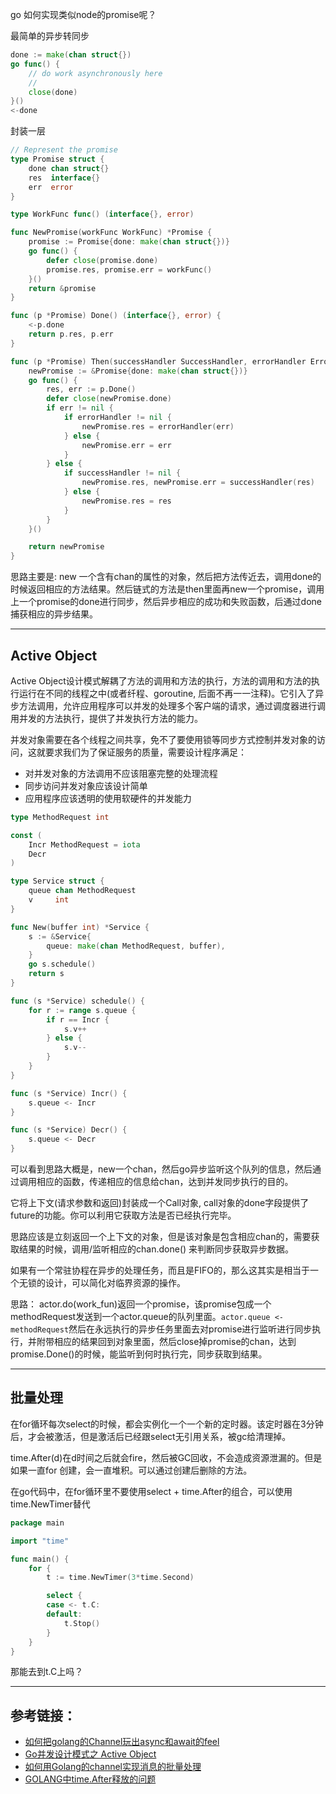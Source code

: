 go 如何实现类似node的promise呢？

最简单的异步转同步
```go
done := make(chan struct{})
go func() {
	// do work asynchronously here
	//
	close(done)
}()
<-done
```

封装一层

```go
// Represent the promise
type Promise struct {
	done chan struct{}
	res  interface{}
	err  error
}

type WorkFunc func() (interface{}, error)

func NewPromise(workFunc WorkFunc) *Promise {
	promise := Promise{done: make(chan struct{})}
	go func() {
		defer close(promise.done)
		promise.res, promise.err = workFunc()
	}()
	return &promise
}

func (p *Promise) Done() (interface{}, error) {
	<-p.done
	return p.res, p.err
}

func (p *Promise) Then(successHandler SuccessHandler, errorHandler ErrorHandler) *Promise {
	newPromise := &Promise{done: make(chan struct{})}
	go func() {
		res, err := p.Done()
		defer close(newPromise.done)
		if err != nil {
			if errorHandler != nil {
				newPromise.res = errorHandler(err)
			} else {
				newPromise.err = err
			}
		} else {
			if successHandler != nil {
				newPromise.res, newPromise.err = successHandler(res)
			} else {
				newPromise.res = res
			}
		}
	}()

	return newPromise
}

```

思路主要是:  new 一个含有chan的属性的对象，然后把方法传近去，调用done的时候返回相应的方法结果。然后链式的方法是then里面再new一个promise，调用上一个promise的done进行同步，然后异步相应的成功和失败函数，后通过done捕获相应的异步结果。

---
## Active Object

Active Object设计模式解耦了方法的调用和方法的执行，方法的调用和方法的执行运行在不同的线程之中(或者纤程、goroutine, 后面不再一一注释)。它引入了异步方法调用，允许应用程序可以并发的处理多个客户端的请求，通过调度器进行调用并发的方法执行，提供了并发执行方法的能力。

并发对象需要在各个线程之间共享，免不了要使用锁等同步方式控制并发对象的访问，这就要求我们为了保证服务的质量，需要设计程序满足：

- 对并发对象的方法调用不应该阻塞完整的处理流程
- 同步访问并发对象应该设计简单
- 应用程序应该透明的使用软硬件的并发能力


```go
type MethodRequest int

const (
	Incr MethodRequest = iota
	Decr
)

type Service struct {
	queue chan MethodRequest
	v     int
}

func New(buffer int) *Service {
	s := &Service{
		queue: make(chan MethodRequest, buffer),
	}
	go s.schedule()
	return s
}

func (s *Service) schedule() {
	for r := range s.queue {
		if r == Incr {
			s.v++
		} else {
			s.v--
		}
	}
}

func (s *Service) Incr() {
	s.queue <- Incr
}

func (s *Service) Decr() {
	s.queue <- Decr
}
```

可以看到思路大概是，new一个chan，然后go异步监听这个队列的信息，然后通过调用相应的函数，传递相应的信息给chan，达到并发同步执行的目的。

它将上下文(请求参数和返回)封装成一个Call对象, call对象的done字段提供了future的功能。你可以利用它获取方法是否已经执行完毕。

思路应该是立刻返回一个上下文的对象，但是该对象是包含相应chan的，需要获取结果的时候，调用/监听相应的chan.done() 来判断同步获取异步数据。


如果有一个常驻协程在异步的处理任务，而且是FIFO的，那么这其实是相当于一个无锁的设计，可以简化对临界资源的操作。

思路： actor.do(work_fun)返回一个promise，该promise包成一个methodRequest发送到一个actor.queue的队列里面。`actor.queue <- methodRequest`然后在永远执行的异步任务里面去对promise进行监听进行同步执行，并附带相应的结果回到对象里面，然后close掉promise的chan，达到promise.Done()的时候，能监听到何时执行完，同步获取到结果。

---
## 批量处理

在for循环每次select的时候，都会实例化一个一个新的定时器。该定时器在3分钟后，才会被激活，但是激活后已经跟select无引用关系，被gc给清理掉。 

time.After(d)在d时间之后就会fire，然后被GC回收，不会造成资源泄漏的。但是如果一直for 创建，会一直堆积。可以通过创建后删除的方法。

在go代码中，在for循环里不要使用select + time.After的组合，可以使用time.NewTimer替代

```go
package main

import "time"

func main() {
    for {
        t := time.NewTimer(3*time.Second)

        select {
        case <- t.C:
        default:
            t.Stop()
        }
    }
}
```
那能去到t.C上吗？


---
## 参考链接：
- [如何把golang的Channel玩出async和await的feel](https://juejin.im/post/5e4175a36fb9a07ca80a9c77)
- [Go并发设计模式之 Active Object](https://mp.weixin.qq.com/s/D-3-Bpl5UZ_w_tnUHh6UaA)
- [如何用Golang的channel实现消息的批量处理](https://juejin.im/post/5d8c6775e51d45781332e91f)
- [GOLANG中time.After释放的问题](https://studygolang.com/articles/10528)